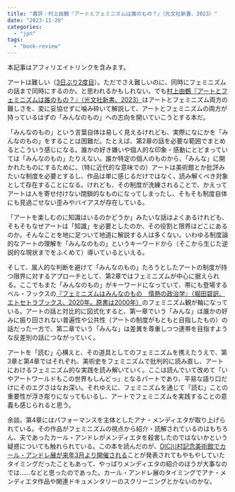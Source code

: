 ```yaml
---
title: "書評：村上由鶴『アートとフェミニズムは誰のもの？』（光文社新書、2023）"
date: "2023-11-20"
categories: 
  - "jpn"
tags: 
  - "book-review"
---
```


本記事はアフィリエイトリンクを含みます。

アートは難しい（[3日ぶり2度目](https://imdkm.com/?p=2275)）。ただでさえ難しいのに、同時にフェミニズムの話まで同時にするのか。と思われるかもしれない。でも[村上由鶴『アートとフェミニズムは誰のもの？』（光文社新書、2023）](https://amzn.to/3U6st9V)はアートとフェミニズム両方の難しさを、変に妥協せずに噛み砕いて解説して、アートとフェミニズムの両方が持っているはずの「みんなのもの」への志向を開いていこうとする本だ。

「みんなのもの」という言葉自体は易しく見えるけれども、実際になにかを「みんなのもの」をすることは困難だ。たとえば、第2章の話を必要な範囲でまとめるとこういう感じになる。誰かの好き嫌いや個人的な印象・感動にとどまっていては「みんなのもの」たりえない。誰か特定の個人のものから、「みんな」に開かれたものにするために、（特に近代的な意味での）アートは美術館とか批評みたいな制度を必要とするし、作品は単に感じるだけではなく、読み解くべき対象として存在することになる。けれども、その制度が洗練されることで、かえってアートは人を寄せ付けない閉鎖的なものになってしまったし、そもそも制度自体にも見過ごせない歪みやバイアスが存在している。

「アートを楽しむのに知識はいるのかどうか」みたいな話はよくあるけれども、そもそもなぜアートは「知識」を必要としたのか、その役割と限界はどこにあるのか。そんなことを地に足ついて地道に解説する人は多くない。いわゆる制度論的なアートの理解を「みんなのもの」というキーワードから（そこから生じた逆説的な現状までをふくめて）導いているといえる。

そして、属人的な判断を避けて「みんなのもの」たろうとしたアートの制度が持つ限界に対するアプローチとして、第2章ではフェミニズムが中心に据えられる。ここでもまた「みんなのもの」がキーワードになっていて、帯にも登場するベル・フックスの[『フェミニズムはみんなのもの　情熱の政治学』（堀田碧訳、エトセトラブックス、2020年。原書は2000年）](https://amzn.to/40E3Umc)のフェミニズム観が軸になっている。アートの話と対比的に図式化すると、第一章でいう「みんな」は誰かの好みに振り回されない普遍性や公共性（アートの制度がもともと目指したもの）の話だった一方で、第二章でいう「みんな」は差異を尊重しつつ連帯を目指すような反差別の話につながっていく。

アートを「読む」心構えと、その道具としてのフェミニズムを携えたうえで、第3章と第4章ではそれぞれ、美術史をフェミニズムで批判的に読み直し、アートにおけるフェミニズム的な実践を読み解いていく。ここは読んでいて改めて「いやアートワールドもこの世界もしんどっ」となるパートであり、平易な語り口だけにそのエグさはなお深い。それゆえに、フェミニズムを通じて「読む」ことの重要性が浮き彫りになってもいるし、アートでフェミニズムを実践することの意義も感じられると思う。

余談。第4章にはパフォーマンスを主体としたアナ・メンディエタが取り上げられている。その作品がフェミニズムの視点から紹介・読解されているのはもちろん、夫であったカール・アンドレがメンディエタを殺害したのではないかという疑惑についても触れられている。この本を読んだのが、[DIC川村記念美術館でカール・アンドレ展が来年3月より開催される](https://kawamura-museum.dic.co.jp/art/exhibition-next/)ことが発表されてもやもやしていたタイミングだったこともあって、やっぱりメンディエタの紹介のほうが大事なのでは……などと思ったのであった。カール・アンドレ展のタイミングでアナ・メンディエタ作品や関連ドキュメンタリーのスクリーニングとかないのかな。
